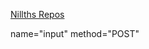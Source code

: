 [Nillths Repos](https://github.com/Nillth)

<body>
<form> name="input" method="POST"
</body>
<!--stackedit_data:
eyJoaXN0b3J5IjpbLTE5OTM1NjU4OTIsMTgzMzczNzY0NSwtNz
c5NjQyODY0LC0yNDA3NDM5MTldfQ==
-->